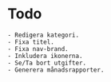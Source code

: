 # Todo

    - Redigera kategori.
    - Fixa titel.
    - Fixa nav-brand.
    - Inkludera ikonerna.
    - Se/Ta bort utgifter.
    - Generera månadsrapporter.
